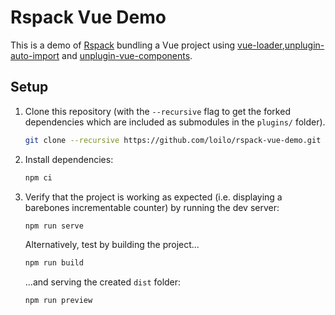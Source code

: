 # Rspack Vue Demo

This is a demo of [Rspack](https://rspack.dev) bundling a Vue project using [vue-loader](https://vue-loader.vuejs.org/),[unplugin-auto-import](https://www.npmjs.com/package/unplugin-auto-import) and [unplugin-vue-components](https://www.npmjs.com/package/unplugin-vue-components).

## Setup

1. Clone this repository (with the `--recursive` flag to get the forked dependencies which are included as submodules in the `plugins/` folder).

   ```sh
   git clone --recursive https://github.com/loilo/rspack-vue-demo.git
   ```

2. Install dependencies:

   ```sh
   npm ci
   ```

3. Verify that the project is working as expected (i.e. displaying a barebones incrementable counter) by running the dev server:

   ```sh
   npm run serve
   ```

   Alternatively, test by building the project...

   ```sh
   npm run build
   ```

   ...and serving the created `dist` folder:

   ```sh
   npm run preview
   ```
